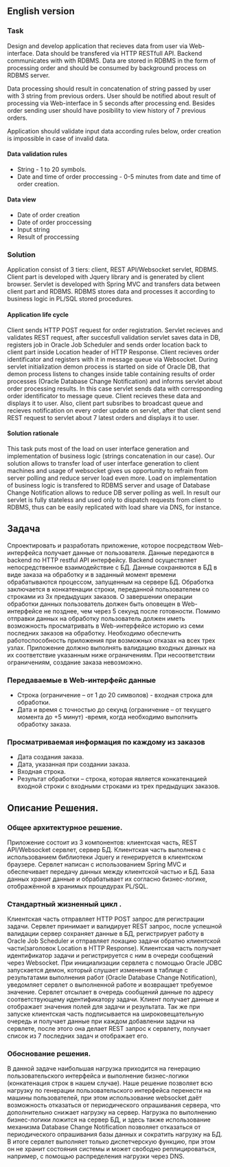 ## English version
### Task
Design and develop application that recieves data from user via Web-interface. Data should be transfered via HTTP RESTfull API. Backend communicates with with RDBMS. Data are stored in RDBMS in the form of processing order and should be consumed by background process on RDBMS server.

Data processing should result in concatenation of string passed by user with 3 string from previous orders. User should be notified about result of processing via Web-interface in 5 seconds after processing end. Besides order sending user should have posibility to view history of 7 previous orders. 

Application should validate input data according rules below, order creation is impossible in case of invalid data.

#### Data validation rules
* String - 1 to 20 symbols.
* Date and time of order proccessing - 0-5 minutes from date and time of order creation.

#### Data view
* Date of order creation
* Date of order proccessing
* Input string
* Result of proccessing

### Solution
Application consist of 3 tiers: client, REST API/Websocket servlet, RDBMS. Client part is developed with Jquery library and is generated by client browser. Servlet is developed with Spring MVC and transfers data between client part and RDBMS. RDBMS stores data and processes it according to business logic in PL/SQL stored procedures.

#### Application life cycle
Client sends HTTP POST request for order registration. Servlet recieves and validates REST request, after succesfull validation servlet saves data in DB, registers job in Oracle Job Scheduler and sends order location back to client part inside Location header of HTTP Response. Client recieves order identificator and registers with it in message queue via Websocket.
During servlet initialization demon process is started on side of Oracle DB, that demon process listens to changes inside table containing results of order processes (Oracle Database Change Notification) and informs servlet about order processing results. In this case servlet sends data with corresponding order identificator to message queue. Client recieves these data and displays it to user.
Also, client part subsribes to broadcast queue and recieves notification on every order update on servlet, after that client send REST request to servlet about 7 latest orders and displays it to user. 

#### Solution rationale
This task puts most of the load on user interface generation and implementation of business logic (strings concatenation in our case). Our solution allows to transfer load of user interface generation to client machines and usage of websocket gives us opportunity to refrain from server polling and reduce server load even more. Load on implementation of business logic is transfered to RDBMS server and usage of Database Change Notification allows to reduce DB server polling as well. In result our servlet is fully stateless and used only to dispatch requests from client to RDBMS, thus can be easily replicated with load share via DNS, for instance.



## Задача
Спроектировать и разработать приложение, которое посредством Web-интерфейса получает
данные от пользователя. Данные передаются в backend по HTTP restful API интерфейсу. Backend
осуществляет непосредственное взаимодействие с БД. Данные сохраняются в БД в виде заказа на
обработку и в заданный момент времени обрабатываются процессом, запущенным на сервере БД.
Обработка заключается в конкатенации строки, переданной пользователем со строками из 3х
предыдущих заказов. О завершении операции обработки данных пользователь должен быть
оповещен в Web-интерфейсе не позднее, чем через 5 секунд после готовности. Помимо отправки
данных на обработку пользователь должен иметь возможность просматривать в Web-интерфейсе
историю из семи последних заказов на обработку. Необходимо обеспечить работоспособность
приложения при возможных отказах на всех трех узлах.
Приложение должно выполнять валидацию входных данных на их соответствие указанным ниже
ограничениям. При несоответствии ограничениям, создание заказа невозможно.

### Передаваемые в Web-интерфейс данные
* Строка (ограничение – от 1 до 20 символов) - входная строка для обработки.
* Дата и время с точностью до секунд (ограничение – от текущего момента до +5 минут) -время, когда необходимо выполнить обработку заказа.

### Просматриваемая информация по каждому из заказов
* Дата создания заказа.
* Дата, указанная при создании заказа.
* Входная строка.
* Результат обработки – строка, которая является конкатенацией входной строки с
входными строками из трех предыдущих заказов. 

## Описание Решения.
### Общее архитектурное решение.
Приложение состоит из 3 компонентов: клиентская часть, REST API/Websocket
сервлет, сервер БД. Клиентская часть выполнена с использованием библиотеки Jquery
и генерируется в клиентском браузере. Сервлет написан с использованием Spring
MVC и обеспечивает передачу данных между клиентской частью и БД. База данных
хранит данные и обрабатывает их согласно бизнес-логике, отображённой в хранимых
процедурах PL/SQL.
### Стандартный жизненный цикл​ .
Клиентская часть отправляет HTTP POST запрос для регистрации задачи.
Сервлет принимает и валидирует REST запрос, после успешной валидации сервер
сохраняет данные в БД, регистрирует работу в Oracle Job Scheduler и отправляет
локацию задачи обратно клиентской части(заголовок Location в HTTP Response).
Клиентская часть получает идентификатор задачи и регистрируется с ним в очереди
сообщений через Websocket.
При инициализации сервлета с помощью Oracle JDBC запускается демон,
который слушает изменения в таблице с результатами выполнения работ (Oracle
Database Change Notification), уведомляет сервлет о выполненной работе и
возвращает требуемое значение. Сервлет отсылает в очередь сообщений данные по
адресу соответствующему идентификатору задачи. Клиент получает данные и
отображает значения полей для задачи и результата.
Так же при запуске клиентская часть подписывается на широковещательную очередь
и получает данные при каждом добавлении задачи на сервлете, после этого она
делает REST запрос к сервлету, получает список из 7 последних задач и отображает
его.
### Обоснование решения.
В данной задаче наибольшая нагрузка приходится на генерацию пользовательского
интерфейса и выполнение бизнес-логики (конкатенация строк в нашем случае). Наше
решение позволяет всю нагрузку по генерации пользовательского интерфейса
перенести на машины пользователей, при этом использование websocket даёт
возможность отказаться от периодического опрашивания сервера, что дополнительно
снижает нагрузку на сервер. Нагрузка по выполнению бизнес-логики ложится на
сервер БД, и здесь также использование механизма Database Change Notification
позволяет отказаться от периодического опрашивания базы данных и сократить
нагрузку на БД. В итоге сервлет выполняет только диспетчерскую функцию, при этом
он не хранит состояния системы и может свободно реплицироваться, например, с
помощью распределения нагрузки через DNS.
